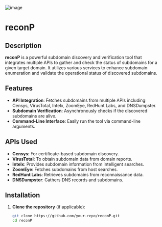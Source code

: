 

![image](https://github.com/progprnv/reconP/assets/145828371/ee620ef9-a7e2-46b1-a734-3b54516fe3e2)

# reconP

## Description

**reconP** is a powerful subdomain discovery and verification tool that integrates multiple APIs to gather and check the status of subdomains for a given target domain. It utilizes various services to enhance subdomain enumeration and validate the operational status of discovered subdomains.

## Features

- **API Integration**: Fetches subdomains from multiple APIs including Censys, VirusTotal, Intelx, ZoomEye, RedHunt Labs, and DNSDumpster.
- **Subdomain Verification**: Asynchronously checks if the discovered subdomains are alive.
- **Command-Line Interface**: Easily run the tool via command-line arguments.

## APIs Used

- **Censys**: For certificate-based subdomain discovery.
- **VirusTotal**: To obtain subdomain data from domain reports.
- **Intelx**: Provides subdomain information from intelligent searches.
- **ZoomEye**: Fetches subdomains from host searches.
- **RedHunt Labs**: Retrieves subdomains from reconnaissance data.
- **DNSDumpster**: Gathers DNS records and subdomains.

## Installation

1. **Clone the repository** (if applicable):
   ```bash
   git clone https://github.com/your-repo/reconP.git
   cd reconP
